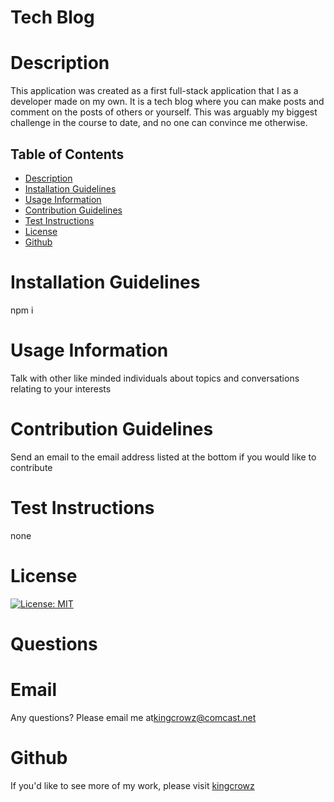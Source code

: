 # Tech Blog

      
# Description
This application was created as a first full-stack application that I as a developer made on my own.  It is a tech blog where you can make posts and comment on the posts of others or yourself.  This was arguably my biggest challenge in the course to date, and no one can convince me otherwise.

## Table of Contents
* [Description](#Description)
* [Installation Guidelines](#Installation-Guidelines)
* [Usage Information](#Usage-Information)
* [Contribution Guidelines](#Contribution-Guidelines)
* [Test Instructions](#Test-Instructions)
* [License](#License)
* [Github](#Github)

      
# Installation Guidelines
npm i

      
# Usage Information
Talk with other like minded individuals about topics and conversations relating to your interests

      
# Contribution Guidelines
Send an email to the email address listed at the bottom if you would like to contribute

      
# Test Instructions

none    


# License
[![License: MIT](https://img.shields.io/badge/License-MIT-yellow.svg)](https://opensource.org/licenses/MIT)
# Questions

# Email
Any questions? Please email me at[kingcrowz@comcast.net](mailto:kingcrowz@comcast.net)


# Github <a name="Github"></a>
If you'd like to see more of my work, please visit [kingcrowz](https://github.com/kingcrowz)
